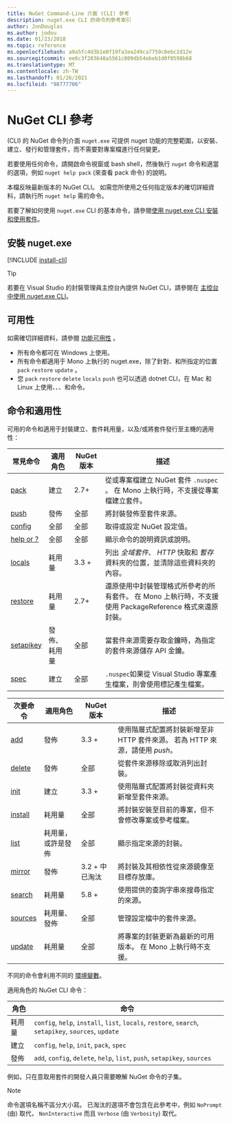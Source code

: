 ```yaml
---
title: NuGet Command-Line 介面 (CLI) 參考
description: nuget.exe CLI 的命令列參考索引
author: JonDouglas
ms.author: jodou
ms.date: 01/23/2018
ms.topic: reference
ms.openlocfilehash: a9a5fc4d3b1e0f19fa3ea249ca7759c8ebc2d12e
ms.sourcegitcommit: ee6c3f203648a5561c809db54ebeb1d0f0598b68
ms.translationtype: MT
ms.contentlocale: zh-TW
ms.lasthandoff: 01/26/2021
ms.locfileid: "98777706"
---
```

# <a name="nuget-cli-reference"></a>NuGet CLI 參考

 (CLI) 的 NuGet 命令列介面 `nuget.exe` 可提供 nuget 功能的完整範圍，以安裝、建立、發行和管理套件，而不需要對專案檔進行任何變更。

若要使用任何命令，請開啟命令視窗或 bash shell，然後執行 `nuget` 命令和適當的選項，例如 `nuget help pack` (來查看 pack 命令) 的說明。

本檔反映最新版本的 NuGet CLI。 如需您所使用之任何指定版本的確切詳細資料，請執行所 `nuget help` 需的命令。

若要了解如何使用 `nuget.exe` CLI 的基本命令，請參閱[使用 nuget.exe CLI 安裝和使用套件](../consume-packages/install-use-packages-nuget-cli.md)。

## <a name="installing-nugetexe"></a>安裝 nuget.exe

[!INCLUDE [install-cli](../includes/install-cli.md)]

> [!Tip]
> 若要在 Visual Studio 的封裝管理員主控台內提供 NuGet CLI，請參閱在 [主控台中使用 nuget.exe CLI](../consume-packages/install-use-packages-powershell.md#use-the-nugetexe-cli-in-the-console)。

## <a name="availability"></a>可用性

如需確切詳細資料，請參閱 [功能可用性](../install-nuget-client-tools.md#feature-availability) 。

- 所有命令都可在 Windows 上使用。
- 所有命令都適用于 Mono 上執行的 nuget.exe，除了針對、和所指定的位置 `pack` `restore` `update` 。
- 您 `pack` `restore` `delete` `locals` `push` 也可以透過 dotnet CLI，在 Mac 和 Linux 上使用、、、和命令。

## <a name="commands-and-applicability"></a>命令和適用性

可用的命令和適用于封裝建立、套件耗用量，以及/或將套件發行至主機的適用性：

| 常見命令 | 適用角色 | NuGet 版本 | 描述 |
| --- | --- | --- | --- |
| [pack](cli-reference/cli-ref-pack.md) | 建立 | 2.7+ | 從或專案檔建立 NuGet 套件 `.nuspec` 。 在 Mono 上執行時，不支援從專案檔建立套件。 |
| [push](cli-reference/cli-ref-push.md) | 發佈 | 全部 | 將封裝發佈至套件來源。 |
| [config](cli-reference/cli-ref-config.md) | 全部 | 全部 | 取得或設定 NuGet 設定值。 |
| [help or ?](cli-reference/cli-ref-help.md) | 全部 | 全部 | 顯示命令的說明資訊或說明。 |
| [locals](cli-reference/cli-ref-locals.md) | 耗用量 | 3.3 + | 列出 *全域套件*、 *HTTP* 快取和 *暫存* 資料夾的位置，並清除這些資料夾的內容。 |
| [restore](cli-reference/cli-ref-restore.md) | 耗用量 | 2.7+ | 還原使用中封裝管理格式所參考的所有套件。 在 Mono 上執行時，不支援使用 PackageReference 格式來還原封裝。 |
| [setapikey](cli-reference/cli-ref-setapikey.md) | 發佈、耗用量 | 全部 | 當套件來源需要存取金鑰時，為指定的套件來源儲存 API 金鑰。 |
| [spec](cli-reference/cli-ref-spec.md) | 建立 | 全部 | `.nuspec`如果從 Visual Studio 專案產生檔案，則會使用標記產生檔案。 |

| 次要命令 | 適用角色 | NuGet 版本 | 描述 |
| --- | --- | --- | --- |
| [add](cli-reference/cli-ref-add.md) | 發佈 | 3.3 + | 使用階層式配置將封裝新增至非 HTTP 套件來源。 若為 HTTP 來源，請使用 *push*。 |
| [delete](cli-reference/cli-ref-delete.md) | 發佈 | 全部 | 從套件來源移除或取消列出封裝。 |
| [init](cli-reference/cli-ref-init.md) | 建立 | 3.3 + | 使用階層式配置將封裝從資料夾新增至套件來源。 |
| [install](cli-reference/cli-ref-install.md) | 耗用量 | 全部 | 將封裝安裝至目前的專案，但不會修改專案或參考檔案。 |
| [list](cli-reference/cli-ref-list.md) | 耗用量，或許是發佈 | 全部 | 顯示指定來源的封裝。 |
| [mirror](cli-reference/cli-ref-mirror.md) | 發佈 | 3.2 + 中已淘汰 | 將封裝及其相依性從來源鏡像至目標存放庫。 |
| [search](cli-reference/cli-ref-search.md) | 耗用量 | 5.8 + | 使用提供的查詢字串來搜尋指定的來源。 |
| [sources](cli-reference/cli-ref-sources.md) | 耗用量、發佈 | 全部 | 管理設定檔中的套件來源。 |
| [update](cli-reference/cli-ref-update.md) | 耗用量 | 全部 | 將專案的封裝更新為最新的可用版本。 在 Mono 上執行時不支援。 |

不同的命令會利用不同的 [環境變數](cli-reference/cli-ref-environment-variables.md)。

適用角色的 NuGet CLI 命令：

| 角色 | 命令 |
| --- | --- |
| 耗用量 | `config`, `help`, `install`, `list`, `locals`, `restore`, `search`, `setapikey`, `sources`, `update` |
| 建立 | `config`, `help`, `init`, `pack`, `spec` |
| 發佈 | `add`, `config`, `delete`, `help`, `list`, `push`, `setapikey`, `sources` |

例如，只在意取用套件的開發人員只需要瞭解 NuGet 命令的子集。

> [!Note]
> 命令選項名稱不區分大小寫。 已淘汰的選項不會包含在此參考中，例如 `NoPrompt` (由) 取代， `NonInteractive` 而且 `Verbose` (由 `Verbosity`) 取代。
